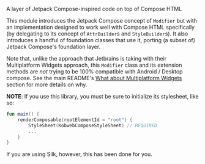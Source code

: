 A layer of Jetpack Compose-inspired code on top of Compose HTML

This module introduces the Jetpack Compose concept of `Modifier` but with an implementation designed to work well with
Compose HTML specifically (by delegating to its concept of `AttrBuilder`s and `StyleBuilder`s). It also
introduces a handful of foundation classes that use it, porting (a subset of) Jetpack Compose's foundation layer.

Note that, unlike the approach that Jetbrains is taking with their Multiplatform Widgets approach, this `Modifier`
class and its extension methods are _not_ trying to be 100% compatible with Android / Desktop compose. See the main
README's [What about Multiplatform Widgets](https://github.com/varabyte/kobweb#what-about-multiplatform-widgets) section
for more details on why.

**NOTE**: If you use this library, you must be sure to initialize its stylesheet, like so:

```kotlin
fun main() {
    renderComposable(rootElementId = "root") {
        StyleSheet(KobwebComposeStyleSheet) // REQUIRED
        ...
    }
}
```

If you are using Silk, however, this has been done for you.